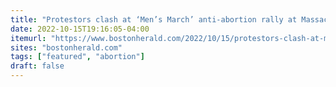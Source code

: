 ```yaml
---
title: "Protestors clash at ‘Men’s March’ anti-abortion rally at Massachusetts capitol"
date: 2022-10-15T19:16:05-04:00
itemurl: "https://www.bostonherald.com/2022/10/15/protestors-clash-at-mens-march-anti-abortion-rally-at-state-capitol/"
sites: "bostonherald.com"
tags: ["featured", "abortion"]
draft: false
---
```


